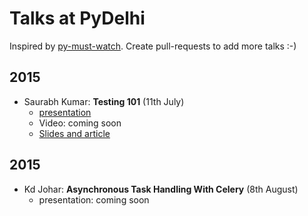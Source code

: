 Talks at PyDelhi
================
Inspired by [py-must-watch](https://github.com/s16h/py-must-watch/). Create pull-requests to add more talks :-)

## 2015
* Saurabh Kumar: **Testing 101** (11th July)
    * [presentation](https://docs.google.com/presentation/d/1yesEE3ScAsJ3L8AkNMTvEZfOcblBkyVVu1JG0KeCG-4/edit?usp=sharing)
    * Video: coming soon
    * [Slides and article](http://bit.ly/testing-101)

## 2015
* Kd Johar: **Asynchronous Task Handling With Celery** (8th August)
   * presentation: coming soon
